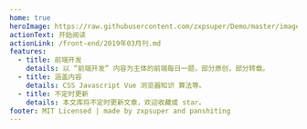 ```yaml
---
home: true
heroImage: https://raw.githubusercontent.com/zxpsuper/Demo/master/images/avatar.jpg
actionText: 开始阅读
actionLink: /front-end/2019年03月刊.md
features:
  - title: 前端开发
    details: 以 “前端开发” 内容为主体的前端每日一题，部分原创，部分转载。
  - title: 涵盖内容
    details: CSS Javascript Vue 浏览器知识 算法等。
  - title: 不定时更新
    details: 本文库将不定时更新文章，欢迎收藏或 star。
footer: MIT Licensed | made by zxpsuper and panshiting
---
```

